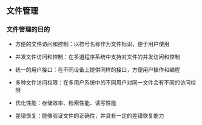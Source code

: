 ## 文件管理

### 文件管理的目的

- 方便的文件访问和控制：以符号名称作为文件标识，便于用户使用

- 并发文件访问和控制：在多道程序系统中支持对文件的并发访问和控制

- 统一的用户接口：在不同设备上提供同样的接口，方便用户操作和编程

- 多种文件访问权限：在多用户系统中的不同用户对同一文件会有不同的访问权限

- 优化性能：存储效率、检索性能、读写性能

- 差错恢复：能够验证文件的正确性，并具有一定的差错恢复能力


